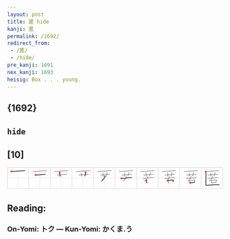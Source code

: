 ```yaml
---
layout: post
title: 匿 hide
kanji: 匿
permalink: /1692/
redirect_from:
 - /匿/
 - /hide/
pre_kanji: 1691
nex_kanji: 1693
heisig: Box . . . young.
---
```


## {1692}

## `hide`

## [10]

<div class="stroke"><img src="../images/E58CBF.png" /></div>

## Reading:

### On-Yomi: トク &mdash; Kun-Yomi: かくま.う
